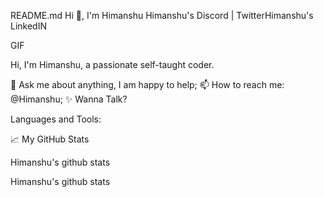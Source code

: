 README.md
Hi 👋, I'm Himanshu
Himanshu's Discord | TwitterHimanshu's LinkedIN


GIF


Hi, I'm Himanshu, a passionate self-taught coder.

💬 Ask me about anything, I am happy to help;
📫 How to reach me: @Himanshu;
✨ Wanna Talk?


Languages and Tools:

     



📈 My GitHub Stats

Himanshu's github stats


Himanshu's github stats
